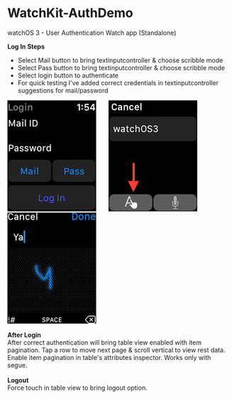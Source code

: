 # WatchKit-AuthDemo
watchOS 3 - User Authentication Watch app (Standalone)

<B>Log In Steps</B>
<ul>
<li>Select Mail button to bring textinputcontroller & choose scribble mode</li>
<li>Select Pass button to bring textinputcontroller & choose scribble mode</li>
<li>Select login button to authenticate</li>
<li>For quick testing I've added correct credentials in textinputcontroller suggestions for mail/password</li>
</ul>

![alt Tab](https://github.com/rrramanan/WatchKit-AuthDemo/blob/master/Home.png)&nbsp;&nbsp;&nbsp;&nbsp;&nbsp;&nbsp;
![alt Tab](https://github.com/rrramanan/WatchKit-AuthDemo/blob/master/im1.png)&nbsp;&nbsp;&nbsp;&nbsp;&nbsp;&nbsp;
![alt Tab](https://github.com/rrramanan/WatchKit-AuthDemo/blob/master/im2.png)
<br>

<B>After Login </B><br>
After correct authentication will bring table view enabled with item pagination. Tap a row to move next page & scroll vertical to view
rest data. Enable item pagination in table's attributes inspector. Works only with segue.
<br><br>
<B>Logout</B><br>
Force touch in table view to bring logout option.
